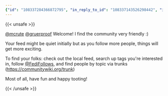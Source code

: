 ```yaml
---
{"id": "108337284366872795", "in_reply_to_id": "108337143526298442", "in_reply_to_account_id": "108336800961737439", "sensitive": false, "spoiler_text": "", "visibility": "unlisted", "language": "en", "replies_count": 0, "reblogs_count": 0, "favourites_count": 0, "edited_at": null, "reblog": null, "application": {"name": "Tusky", "website": "https://tusky.app"}, "account": {"id": "108219415927856966", "username": "brozek", "acct": "brozek", "display_name": "Brandon Rozek", "url": "https://fosstodon.org/@brozek", "avatar": "https://cdn.fosstodon.org/accounts/avatars/108/219/415/927/856/966/original/bae9f46f23936e79.jpg", "avatar_static": "https://cdn.fosstodon.org/accounts/avatars/108/219/415/927/856/966/original/bae9f46f23936e79.jpg", "header": "https://fosstodon.org/headers/original/missing.png", "header_static": "https://fosstodon.org/headers/original/missing.png", "noindex": true}, "media_attachments": [], "mentions": [{"id": "108336800961737439", "username": "mcrute", "url": "https://fosstodon.org/@mcrute", "acct": "mcrute"}, {"id": "108131403419806587", "username": "gruerproof", "url": "https://fosstodon.org/@gruerproof", "acct": "gruerproof"}, {"id": "243739", "username": "FediFollows", "url": "https://mastodon.online/@FediFollows", "acct": "FediFollows@mastodon.online"}], "tags": [], "emojis": [], "card": {"url": "https://communitywiki.org/trunk", "title": "Trunk for Mastodon", "description": "", "type": "link", "author_name": "", "author_url": "", "provider_name": "", "provider_url": "", "html": "", "width": 0, "height": 0, "image": null, "embed_url": "", "blurhash": null}, "poll": null, "syndication": "https://fosstodon.org/@brozek/108337284366872795", "date": "2022-05-21T01:16:09.761Z"}
---
```

{{< unsafe >}}
<p><span class="h-card"><a href="https://fosstodon.org/@mcrute" class="u-url mention">@<span>mcrute</span></a></span> <span class="h-card"><a href="https://fosstodon.org/@gruerproof" class="u-url mention">@<span>gruerproof</span></a></span> Welcome! I find the community very friendly :)</p><p>Your feed might be quiet initially but as you follow more people, things will get more exciting.</p><p>To find your folks: check out the local feed, search up tags you&#39;re interested in, follow <span class="h-card"><a href="https://mastodon.online/@FediFollows" class="u-url mention">@<span>FediFollows</span></a></span>, and find people by topic via trunks (<a href="https://communitywiki.org/trunk" target="_blank" rel="nofollow noopener noreferrer"><span class="invisible">https://</span><span class="">communitywiki.org/trunk</span><span class="invisible"></span></a>)</p><p>Most of all, have fun and happy tooting!</p>
{{< /unsafe >}}
